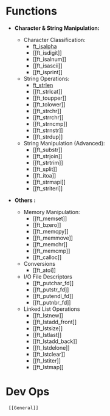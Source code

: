 # Functions
- **Character & String Manipulation:**
	* Character Classification:
	    * [ft_isalpha](ft_isalpha.md)
	    * [[ft_isdigit]]
	    * [[ft_isalnum]]
	    * [[ft_isascii]]
	    * [[ft_isprint]]
	* String Operations:
	    * [ft_strlen](ft_strlen.md)
	    * [[ft_strlcat]]
	    * [[ft_toupper]]
	    * [[ft_tolower]]
	    * [[ft_strchr]]
	    * [[ft_strrchr]]
	    * [[ft_strncmp]]
	    * [[ft_strnstr]]
	    * [[ft_strdup]]
	* String Manipulation (Advanced):
	    * [[ft_substr]]
	    * [[ft_strjoin]]
	    * [[ft_strtrim]]
	    * [[ft_split]]
	    * [[ft_itoa]]
	    * [[ft_strmapi]]
	    * [[ft_striteri]]

- **Others :**
	* Memory Manipulation:
	    * [[ft_memset]]
	    * [[ft_bzero]]
	    * [[ft_memcpy]]
	    * [[ft_memmove]]
	    * [[ft_memchr]]
	    * [[ft_memcmp]]
	    * [[ft_calloc]]
    * Conversions 
	    * [[ft_atoi]]
	* I/O File Descriptors
	    * [[ft_putchar_fd]]
	    * [[ft_putstr_fd]]
	    * [[ft_putendl_fd]]
	    * [[ft_putnbr_fd]]
    * Linked List Operations
	    * [[ft_lstnew]]
	    * [[ft_lstadd_front]]
	    * [[ft_lstsize]]
	    * [[ft_lstlast]]
	    * [[ft_lstadd_back]]
	    * [[ft_lstdelone]]
	    * [[ft_lstclear]]
	    * [[ft_lstiter]]
	    * [[ft_lstmap]]
# Dev Ops
	 [[General]]


